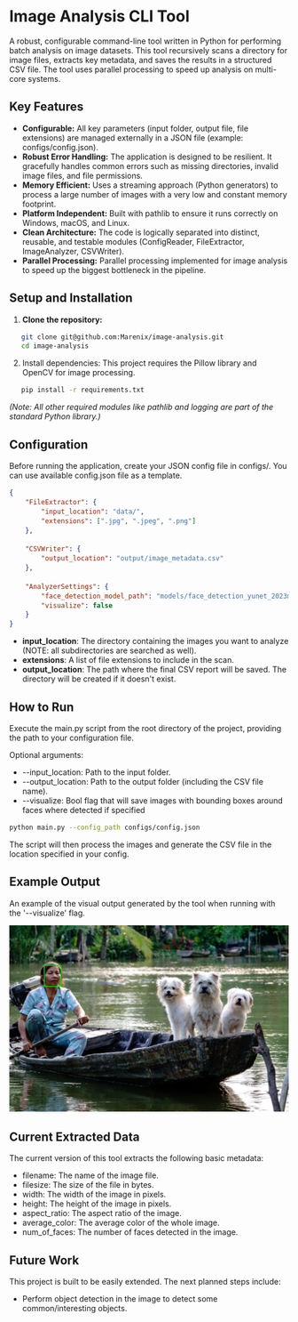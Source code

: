 # Image Analysis CLI Tool

A robust, configurable command-line tool written in Python for performing batch analysis on image datasets. This tool recursively scans a directory for image files, extracts key metadata, and saves the results in a structured CSV file. The tool uses parallel processing to speed up analysis on multi-core systems.

## Key Features

* **Configurable:** All key parameters (input folder, output file, file extensions) are managed externally in a JSON file (example: configs/config.json).
* **Robust Error Handling:** The application is designed to be resilient. It gracefully handles common errors such as missing directories, invalid image files, and file permissions.
* **Memory Efficient:** Uses a streaming approach (Python generators) to process a large number of images with a very low and constant memory footprint.
* **Platform Independent:** Built with pathlib to ensure it runs correctly on Windows, macOS, and Linux.
* **Clean Architecture:** The code is logically separated into distinct, reusable, and testable modules (ConfigReader, FileExtractor, ImageAnalyzer, CSVWriter).
* **Parallel Processing:** Parallel processing implemented for image analysis to speed up the biggest bottleneck in the pipeline.

## Setup and Installation

1. **Clone the repository:**
```bash
   git clone git@github.com:Marenix/image-analysis.git
   cd image-analysis
```

2. Install dependencies:
   This project requires the Pillow library and OpenCV for image processing.
```bash
   pip install -r requirements.txt
```

   *(Note: All other required modules like pathlib and logging are part of the standard Python library.)*

## Configuration

Before running the application, create your JSON config file in configs/. You can use available config.json file as a template.

```json
{
    "FileExtractor": {
        "input_location": "data/",
        "extensions": [".jpg", ".jpeg", ".png"]
    },

    "CSVWriter": {
        "output_location": "output/image_metadata.csv"
    },

    "AnalyzerSettings": {
        "face_detection_model_path": "models/face_detection_yunet_2023mar.onnx",
        "visualize": false
    }
}
```

* **input_location**: The directory containing the images you want to analyze (NOTE: all subdirectories are searched as well).
* **extensions**: A list of file extensions to include in the scan.
* **output_location**: The path where the final CSV report will be saved. The directory will be created if it doesn't exist.

## How to Run

Execute the main.py script from the root directory of the project, providing the path to your configuration file.

Optional arguments:
* --input_location: Path to the input folder.
* --output_location: Path to the output folder (including the CSV file name).
* --visualize: Bool flag that will save images with bounding boxes around faces where detected if specified

```bash
python main.py --config_path configs/config.json
```

The script will then process the images and generate the CSV file in the location specified in your config.

## Example Output

An example of the visual output generated by the tool when running with the '--visualize' flag.

![Face Detection Example](assets/face_detection_example.jpg)

## Current Extracted Data

The current version of this tool extracts the following basic metadata:

* filename: The name of the image file.
* filesize: The size of the file in bytes.
* width: The width of the image in pixels.
* height: The height of the image in pixels.
* aspect_ratio: The aspect ratio of the image.
* average_color: The average color of the whole image.
* num_of_faces: The number of faces detected in the image.

## Future Work

This project is built to be easily extended. The next planned steps include:

* Perform object detection in the image to detect some common/interesting objects.